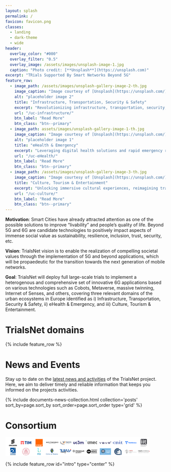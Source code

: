 ```yaml
---
layout: splash
permalink: /
favicon: favicon.png
classes:
  - landing
  - dark-theme
  - wide
header:
  overlay_color: "#000"
  overlay_filter: "0.5"
  overlay_image: /assets/images/unsplash-image-1.jpg
  caption: "Photo credit: [**Unsplash**](https://unsplash.com)"
excerpt: "TRials Supported By Smart Networks Beyond 5G"
feature_row:
  - image_path: /assets/images/unsplash-gallery-image-2-th.jpg
    image_caption: "Image courtesy of [Unsplash](https://unsplash.com/)"
    alt: "placeholder image 2"
    title: "Infrastructure, Transportation, Security & Safety"
    excerpt: "Revolutionizing infrastructure, transportation, security, and safety through advanced technologies and innovative strategies for a connected, resilient, and secure future"
    url: "/uc-infrastructure/"
    btn_label: "Read More"
    btn_class: "btn--primary"
  - image_path: assets/images/unsplash-gallery-image-1-th.jpg
    image_caption: "Image courtesy of [Unsplash](https://unsplash.com/)"
    alt: "placeholder image 1"
    title: "eHealth & Emergency"
    excerpt: "Leveraging digital health solutions and rapid emergency response strategies to enhance healthcare access and save lives in critical situations."
    url: "/uc-eHealth/"
    btn_label: "Read More"
    btn_class: "btn--primary"
  - image_path: /assets/images/unsplash-gallery-image-3-th.jpg
    image_caption: "Image courtesy of [Unsplash](https://unsplash.com/)"
    title: "Culture, Tourism & Entertainment"
    excerpt: "Unlocking immersive cultural experiences, reimagining travel adventures, and delivering captivating entertainment through innovative technologies and engaging platforms."
    url: "/uc-culture/"
    btn_label: "Read More"
    btn_class: "btn--primary"
--- 
```

**Motivation**\: Smart Cities have already attracted attention as one of the possible solutions to improve “livability” and people’s quality of life. Beyond 5G and 6G are candidate technologies to positively impact aspects of immense social value as sustainability, resilience, inclusion, trust, security, etc.

**Vision**\: TrialsNet vision is to enable the realization of compelling societal values through the implementation of 5G and beyond applications, which will be propaedeutic for the transition towards the next generation of mobile networks.

**Goal**\: TrialsNet will deploy full large-scale trials to implement a heterogenous and comprehensive set of innovative 6G applications based on various technologies such as Cobots, Metaverse, massive twinning, Internet of Senses, and others, covering three relevant domains of the urban ecosystems in Europe identified as i) Infrastructure, Transportation, Security & Safety, ii) eHealth & Emergency, and iii) Culture, Tourism & Entertainment.

# TrialsNet domains

{% include feature_row %}



<!--{% include feature_row id="feature_row2" type="left" %}-->

# News and Events

Stay up to date on the [latest news and activities](/news-events) of the TrialsNet project. Here, we aim to deliver timely and reliable information that keeps you informed on the projects activities.

<div class="entries-{{ entries_layout }}-newsrow">
  {% include documents-news-collection.html collection='posts' sort_by=page.sort_by sort_order=page.sort_order type='grid'  %}
</div>



# Consortium

[<img src="assets/images/consortium-logo.png" title="Consortium" width="90%" height="30%">](/consortium/)

{% include feature_row id="intro" type="center" %}






<!--{% include feature_row id="feature_row3" type="right" %}

{% include feature_row id="feature_row4" type="center" %}-->
